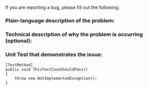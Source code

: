 If you are reporting a bug, please fill out the following:

### Plain-language description of the problem:


### Technical description of why the problem is occurring (optional):


### Unit Test that demonstrates the issue:

``` 
[TestMethod]
public void ThisTestCaseShouldPass() 
{
	throw new NotImplementedException();
}
```